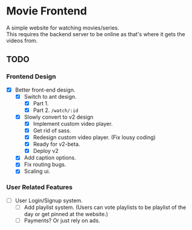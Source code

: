# Movie Frontend
A simple website for watching movies/series.  
This requires the backend server to be online as that's where it gets the videos from.

## TODO
  ### Frontend Design
  - [x] Better front-end design.
    - [x] Switch to ant design.
      - [x] Part 1.
      - [x] Part 2. `/watch/:id`
    - [x] Slowly convert to v2 design
      - [x] Implement custom video player.
      - [x] Get rid of sass.
      - [x] Redesign custom video player. (Fix lousy coding)
      - [x] Ready for v2-beta.
      - [x] Deploy v2
    - [x] Add caption options.
    - [x] Fix routing bugs.
    - [x] Scaling ui.

  ### User Related Features
  - [ ] User Login/Signup system.
    - [ ] Add playlist system. (Users can vote playlists to be playlist of the day or get pinned at the website.)
    - [ ] Payments? Or just rely on ads.